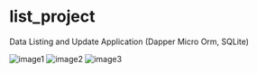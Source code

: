 # list_project
Data Listing and Update Application (Dapper Micro Orm, SQLite)

![image1](https://i.hizliresim.com/2u6bkgm.png)
![image2](https://i.hizliresim.com/kq6r39j.png)
![image3](https://i.hizliresim.com/8wk2fip.png)


